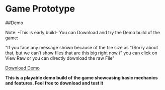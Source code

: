 # Game Prototype

##Demo

Note: -This is early build-
You can Download and try the Demo build of the game:

"If you face any message shown because of the file size as "(Sorry about that, but we can’t show files that are this big right now.)" you can click on View Raw or you can directly download the raw File"

[Download Demo](Demo%20Game/Prototype.zip)

**This is a playable demo build of the game showcasing basic mechanics and features. Feel free to download and test it**
